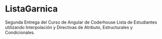 # ListaGarnica

Segunda Entrega del Curso de Angular de Coderhouse
Lista de Estudiantes utilizando Interpolación y Directivas de Atributo, Estructurales y Condicionales.
